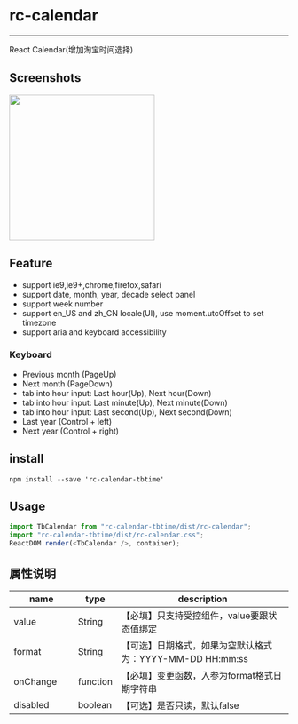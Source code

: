 # rc-calendar
---

React Calendar(增加淘宝时间选择)


## Screenshots

<img src="https://user-images.githubusercontent.com/4486590/33889909-98cd281c-df8c-11e7-8769-17a770dc14d5.png" width="262"/>

## Feature

* support ie9,ie9+,chrome,firefox,safari
* support date, month, year, decade select panel
* support week number
* support en_US and zh_CN locale(UI), use moment.utcOffset to set timezone
* support aria and keyboard accessibility

### Keyboard

* Previous month (PageUp)
* Next month (PageDown)
* tab into hour input: Last hour(Up), Next hour(Down)
* tab into hour input: Last minute(Up), Next minute(Down)
* tab into hour input: Last second(Up), Next second(Down)
* Last year (Control + left)
* Next year (Control + right)

## install

```
npm install --save 'rc-calendar-tbtime'
```

## Usage

```js
import TbCalendar from "rc-calendar-tbtime/dist/rc-calendar";
import "rc-calendar-tbtime/dist/rc-calendar.css";
ReactDOM.render(<TbCalendar />, container);
```
## 属性说明


<table class="table table-bordered table-striped">
    <thead>
    <tr>
        <th style="width: 100px;">name</th>
        <th style="width: 50px;">type</th>
        <th>description</th>
    </tr>
    </thead>
    <tbody>
        <tr>
          <td>value</td>
          <td>String</td>
          <td>【必填】只支持受控组件，value要跟状态值绑定</td>
        </tr>
        <tr>
          <td>format</td>
          <td>String</td>
          <td>【可选】日期格式，如果为空默认格式为：YYYY-MM-DD HH:mm:ss</td>
         </tr>
         <tr>
          <td>onChange</td>
          <td>function</td>
          <td>【必填】变更函数，入参为format格式日期字符串</td>
         </tr>
         <tr>
          <td>disabled</td>
          <td>boolean</td>
          <td>【可选】是否只读，默认false</td>
         </tr>
    </tbody>
</table>
